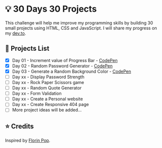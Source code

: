 # 💡 30 Days 30 Projects
This challenge will help me improve my programming skills by building 30 small projects using HTML, CSS and JavaScript. I will share my progress on my [dev.to](https://dev.to/rogerk/).

## 📃 Projects List

* [x] Day 01 - Increment value of Progress Bar - [CodePen](https://codepen.io/rkhalife/pen/oNwYZeb)
* [x] Day 02 - Random Password Generator - [CodePen](https://codepen.io/rkhalife/pen/dyRNppy)
* [x] Day 03 - Generate a Random Background Color - [CodePen](https://codepen.io/rkhalife/pen/jOwyovo)
* [ ] Day xx - Display Password Strength
* [ ] Day xx - Rock Paper Scissors game
* [ ] Day xx - Random Quote Generator
* [ ] Day xx - Form Validation
* [ ] Day xx - Create a Personal website
* [ ] Day xx - Create Responsive 404 page
* [ ] More project ideas will be added...

## ⭐ Credits

Inspired by [Florin Pop](https://www.florin-pop.com/blog/built-100-projects-in-100-days/).

